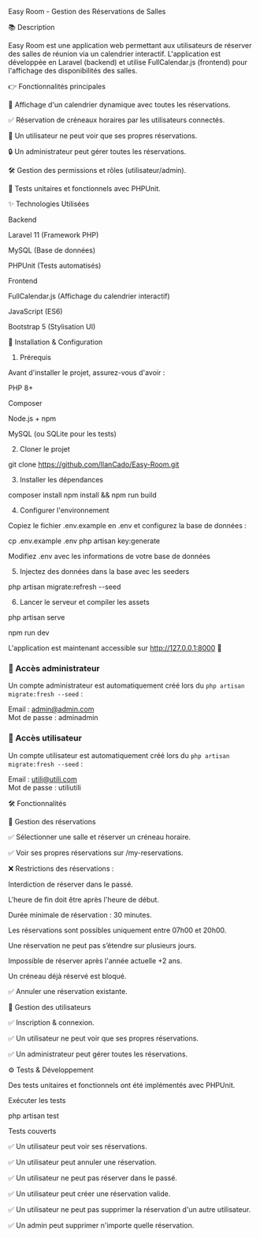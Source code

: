 Easy Room - Gestion des Réservations de Salles

📚 Description

Easy Room est une application web permettant aux utilisateurs de réserver des salles de réunion via un calendrier interactif.
L'application est développée en Laravel (backend) et utilise FullCalendar.js (frontend) pour l'affichage des disponibilités des salles.

👉 Fonctionnalités principales

📅 Affichage d'un calendrier dynamique avec toutes les réservations.

✅ Réservation de créneaux horaires par les utilisateurs connectés.

👤 Un utilisateur ne peut voir que ses propres réservations.

🔒 Un administrateur peut gérer toutes les réservations.

🛠️ Gestion des permissions et rôles (utilisateur/admin).

💪 Tests unitaires et fonctionnels avec PHPUnit.

✨ Technologies Utilisées

Backend

Laravel 11 (Framework PHP)

MySQL (Base de données)

PHPUnit (Tests automatisés)

Frontend

FullCalendar.js (Affichage du calendrier interactif)

JavaScript (ES6)

Bootstrap 5 (Stylisation UI)

🏰 Installation & Configuration

1. Prérequis

Avant d'installer le projet, assurez-vous d'avoir :

PHP 8+

Composer

Node.js + npm

MySQL (ou SQLite pour les tests)

2. Cloner le projet

git clone https://github.com/IlanCado/Easy-Room.git

3. Installer les dépendances

composer install
npm install && npm run build

4. Configurer l'environnement

Copiez le fichier .env.example en .env et configurez la base de données :

cp .env.example .env
php artisan key:generate

Modifiez .env avec les informations de votre base de données

5. Injectez des données dans la base avec les seeders

php artisan migrate:refresh --seed 

6. Lancer le serveur et compiler les assets

php artisan serve

npm run dev 

L'application est maintenant accessible sur http://127.0.0.1:8000 🎉

### 👤 Accès administrateur
Un compte administrateur est automatiquement créé lors du `php artisan migrate:fresh --seed` :

Email : admin@admin.com  
Mot de passe : adminadmin

### 👤 Accès utilisateur
Un compte utilisateur est automatiquement créé lors du `php artisan migrate:fresh --seed` :

Email : utili@utili.com  
Mot de passe : utiliutili

🛠️ Fonctionnalités

📅 Gestion des réservations

✅ Sélectionner une salle et réserver un créneau horaire.

✅ Voir ses propres réservations sur /my-reservations.

❌ Restrictions des réservations :

Interdiction de réserver dans le passé.

L'heure de fin doit être après l'heure de début.

Durée minimale de réservation : 30 minutes.

Les réservations sont possibles uniquement entre 07h00 et 20h00.

Une réservation ne peut pas s’étendre sur plusieurs jours.

Impossible de réserver après l'année actuelle +2 ans.

Un créneau déjà réservé est bloqué.

✅ Annuler une réservation existante.

👤 Gestion des utilisateurs

✅ Inscription & connexion.

✅ Un utilisateur ne peut voir que ses propres réservations.

✅ Un administrateur peut gérer toutes les réservations.

⚙️ Tests & Développement

Des tests unitaires et fonctionnels ont été implémentés avec PHPUnit.

Exécuter les tests

php artisan test

Tests couverts

✅ Un utilisateur peut voir ses réservations.

✅ Un utilisateur peut annuler une réservation.

✅ Un utilisateur ne peut pas réserver dans le passé.

✅ Un utilisateur peut créer une réservation valide.

✅ Un utilisateur ne peut pas supprimer la réservation d'un autre utilisateur.

✅ Un admin peut supprimer n'importe quelle réservation.
